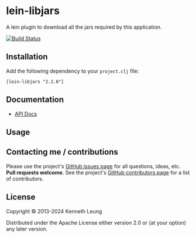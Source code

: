 # lein-libjars
A lein plugin to download all the jars required by this application.

[![Build Status](https://travis-ci.org/llnek/lein-libjars.svg?branch=master)](https://travis-ci.org/llnek/lein-libjars)

## Installation

Add the following dependency to your `project.clj` file:

    [lein-libjars "2.2.0"]

## Documentation

* [API Docs](https://llnek.github.io/lein-libjars/)


## Usage

## Contacting me / contributions

Please use the project's [GitHub issues page] for all questions, ideas, etc. **Pull requests welcome**. See the project's [GitHub contributors page] for a list of contributors.

## License

Copyright © 2013-2024 Kenneth Leung

Distributed under the Apache License either version 2.0 or (at
your option) any later version.

<!--- links (repos) -->
[CHANGELOG]: https://github.com/llnek/lein-libjars/releases
[GitHub issues page]: https://github.com/llnek/lein-libjars/issues
[GitHub contributors page]: https://github.com/llnek/lein-libjars/graphs/contributors




